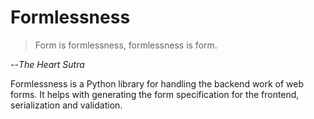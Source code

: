 # Formlessness

>Form is formlessness, formlessness is form.  

--_The Heart Sutra_

Formlessness is a Python library for handling the backend work of web forms. It helps with generating the form specification for the frontend, serialization and validation.
